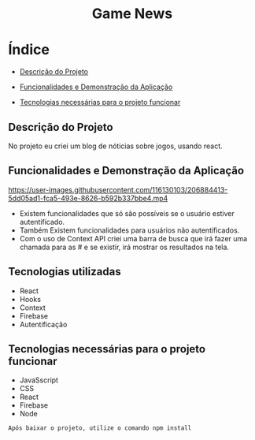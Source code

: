 <h1 align="center">Game News </h1>

# Índice

* [Descrição do Projeto](#descrição-do-projeto)

* [Funcionalidades e Demonstração da Aplicação](#funcionalidades-e-demonstração-da-aplicação)

* [Tecnologias necessárias para o projeto funcionar](#tecnologias-necessárias-para-o-projeto-funcionar)



## Descrição do Projeto
No projeto eu criei um blog de nóticias sobre jogos, usando react.


## Funcionalidades e Demonstração da Aplicação
https://user-images.githubusercontent.com/116130103/206884413-5dd05ad1-fca5-493e-8626-b592b337bbe4.mp4
- Existem funcionalidades que só são possíveis se o usuário estiver autentificado.
- Também Existem funcionalidades para usuários não autentificados.
- Com o uso de Context API criei uma barra de busca que irá fazer uma chamada para as # e se existir, irá mostrar os resultados na tela.

## Tecnologias utilizadas
- React
- Hooks
- Context
- Firebase
- Autentificação


## Tecnologias necessárias para o projeto funcionar
- JavaSscript
- CSS
- React
- Firebase
- Node

``` Após baixar o projeto, utilize o comando npm install ```




